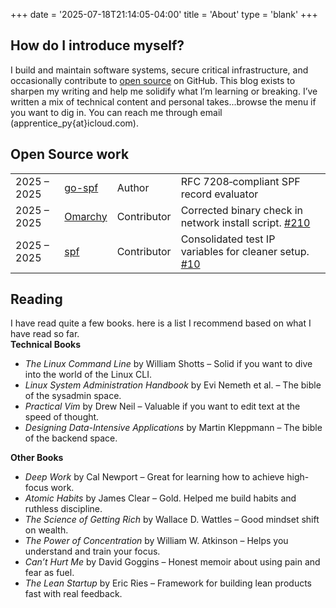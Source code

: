 +++
date = '2025-07-18T21:14:05-04:00'
title = 'About'
type = 'blank'
+++
## How do I introduce myself?

I build and maintain software systems, secure critical infrastructure, and occasionally contribute
to [open source](https://github.com/t0gun) on GitHub. This blog exists to sharpen my writing and help me solidify what
I’m learning or breaking. I’ve written a mix of technical content and personal takes...browse the menu if you want to
dig in. You can reach me through email (apprentice_py{at}icloud.com).

## Open Source work

<table class="open-source">
  <tr>
    <td>2025 – 2025</td>
    <td><a href="https://github.com/t0gun/go-spf">go-spf</a></td>
    <td>Author</td>
    <td>RFC 7208‑compliant SPF record evaluator</td>
  </tr>
  <tr>
    <td>2025 – 2025</td>
    <td><a href="https://github.com/basecamp/omarchy">Omarchy</a></td>
    <td>Contributor</td>
    <td>Corrected binary check in network install script. <a href="https://github.com/basecamp/omarchy/pull/210">#210</a></td>
  </tr>
  <tr>
    <td>2025 – 2025</td>
    <td><a href="https://github.com/albertito/spf">spf</a></td>
    <td>Contributor</td>
    <td>Consolidated test IP variables for cleaner setup. <a href="https://github.com/albertito/spf/pull/10">#10</a></td>
  </tr>
</table>

## Reading
I have read quite a few books. here is a list I recommend based on what I have read so far.   
**Technical Books**

- *The Linux Command Line* by William Shotts – Solid if you want to dive into the world of the Linux CLI.
- *Linux System Administration Handbook* by Evi Nemeth et al. – The bible of the sysadmin space.
- *Practical Vim* by Drew Neil – Valuable if you want to edit text at the speed of thought.
- *Designing Data-Intensive Applications* by Martin Kleppmann – The bible of the backend space.

**Other Books**

- *Deep Work* by Cal Newport – Great for learning how to achieve high-focus work.
- *Atomic Habits* by James Clear – Gold. Helped me build habits and ruthless discipline.
- *The Science of Getting Rich* by Wallace D. Wattles – Good mindset shift on wealth.
- *The Power of Concentration* by William W. Atkinson – Helps you understand and train your focus.
- *Can’t Hurt Me* by David Goggins – Honest memoir about using pain and fear as fuel.
- *The Lean Startup* by Eric Ries – Framework for building lean products fast with real feedback.

